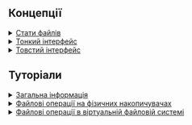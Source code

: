 ## Концепції

<details>
  <summary><a href="./concept/Stats.md">
    Стати файлів
  </a></summary>
    Це набір атрибутів (характеристик) файла, що дозволяє файловій системі та іншим API ідентифікувати файл і виконувати операції над ним.
</details>

<details>
  <summary><a href="./concept/BasicConcepts.md#тонкий-інтерфейс">
    Тонкий інтерфейс
  </a></summary>
    Це абстрактиний інтерфейс (back-end), який містить мінімальний специфічний для кожної файлової системи набір методів та полів.
</details>

<details>
  <summary><a href="./concept/Stats.md">
    Товстий інтерфейс
  </a></summary>
  Це абстрактиний інтерфейс (front-end), набір методів, полів та алгоритмів, що реалізовані над <a href="./concept/BasicConcepts.md#тонкий-інтерфейс">тонким інтерфейсом</a>.
</details>

## Туторіали

<details>
  <summary><a href="./tutorial/Abstract.md">
    Загальна інформація
  </a></summary>
    Чому саме модуль <code>Files</code>?
</details>

<details>
  <summary><a href="./tutorial/FileProvider.md">
    Файлові операції на фізичних накопичувачах
  </a></summary>
    Як використовувати клас <code>FileProvider</code> для роботи з фізичними накопичувачами.
</details>

<details>
  <summary><a href="./tutorial/Extract.md">
    Файлові операції в віртуальній файловій системі
  </a></summary>
    Як створити файлову систему в оперативній пам'яті та працювати з нею. Виконання синхронних і асинхронних файлових операцій.
</details>
